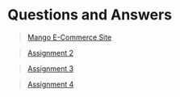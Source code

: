 # Questions and Answers
> [Mango E-Commerce Site](http://dava-hannas-mango.pbp.cs.ui.ac.id/)

> [Assignment 2](docs/ASSIGNMENT2.md)

> [Assignment 3](docs/ASSIGNMENT3.md)

> [Assignment 4](docs/ASSIGNMENT4.md)

